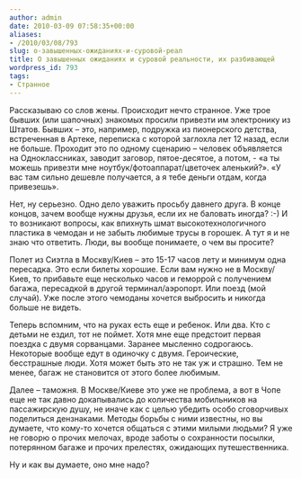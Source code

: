 ```yaml
---
author: admin
date: 2010-03-09 07:58:35+00:00
aliases:
- /2010/03/08/793
slug: о-завышенных-ожиданиях-и-суровой-реал
title: О завышенных ожиданиях и суровой реальности, их разбивающей
wordpress_id: 793
tags:
- Странное
---
```


Рассказываю со слов жены. Происходит нечто странное. Уже трое бывших (или шапочных) знакомых просили привезти им электронику из Штатов. Бывших – это, например, подружка из пионерского детства, встреченная в Артеке, переписка с которой заглохла лет 12 назад, если не больше. Проходит это по одному сценарию – человек объявляется на Одноклассниках, заводит заговор, пятое-десятое, а потом, - «а ты можешь привезти мне ноутбук/фотоаппарат/цветочек аленький?». «У вас там сильно дешевле получается, а я тебе деньги отдам, когда привезешь».

Нет, ну серьезно. Одно дело уважить просьбу давнего друга. В конце концов, зачем вообще нужны друзья, если их не баловать иногда? :-) И то возникают вопросы, как впихнуть шмат высокотехнологичного пластика в чемодан и не забыть любимые трусы в горошек. А тут я и не знаю что ответить. Люди, вы вообще понимаете, о чем вы просите?

Полет из Сиэтла в Москву/Киев – это 15-17 часов лету и минимум одна пересадка. Это если билеты хорошие. Если вам нужно не в Москву/Киев, то прибавьте еще несколько часов и геморрой с получением багажа, пересадкой в другой терминал/аэропорт. Или поезд (мой случай). Уже после этого чемоданы хочется выбросить и никогда больше не видеть.

Теперь вспомним, что на руках есть еще и ребенок. Или два. Кто с детьми не ездил, тот не поймет. Хотя мне еще предстоит первая поездка с двумя сорванцами. Заранее мысленно содрогаюсь. Некоторые вообще едут в одиночку с двумя. Героические, бесстрашные люди. Хотя может быть это не так уж и страшно. Тем не менее, багаж не становится от этого более любимым.

Далее – таможня. В Москве/Киеве это уже не проблема, а вот в Чопе еще не так давно докапывались до количества мобильников на пассажирскую душу, не иначе как с целью убедить особо сговорчивых поделиться дензнаками. Методы борьбы с ними известны, но вы думаете, что кому-то хочется общаться с этими милыми людьми? Я уже не говорю о прочих мелочах, вроде заботы о сохранности посылки, потерянном багаже и прочих прелестях, ожидающих путешественника.

Ну и как вы думаете, оно мне надо?
